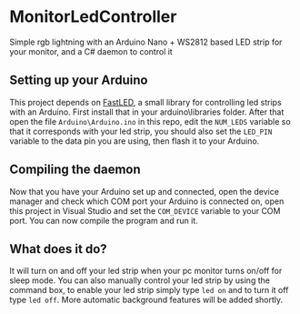# MonitorLedController
Simple rgb lightning with an Arduino Nano + WS2812 based LED strip for your monitor, and a C# daemon to control it

Setting up your Arduino
-------------------
This project depends on [FastLED](https://github.com/FastLED/FastLED), a small library for controlling led strips with an Arduino. First install that in your arduino\libraries folder. After that open the file `Arduino\Arduino.ino` in this repo, edit the `NUM_LEDS` variable so that it corresponds with your led strip, you should also set the `LED_PIN` variable to the data pin you are using, then flash it to your Arduino.

Compiling the daemon
-------------------
Now that you have your Arduino set up and connected, open the device manager and check which COM port your Arduino is connected on, open this project in Visual Studio and set the `COM_DEVICE` variable to your COM port. You can now compile the program and run it.

What does it do?
-------------------
It will turn on and off your led strip when your pc monitor turns on/off for sleep mode. You can also manually control your led strip by using the command box, to enable your led strip simply type `led on` and to turn it off type `led off`. More automatic background features will be added shortly.
